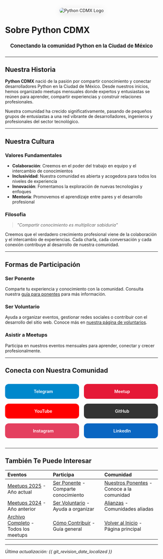 <div align="center" style="margin: 2rem 0;">
  <img src="/images/logo.png" alt="Python CDMX Logo" style="max-width: 300px; height: auto; border-radius: 12px; box-shadow: 0 4px 20px rgba(0,0,0,0.1);">
</div>

# Sobre Python CDMX <i class="fas fa-info-circle"></i>

<div align="center" style="font-size: 1.2em; margin: 1.5em 0;">
  <b>Conectando la comunidad Python en la Ciudad de México</b>
</div>

---

## <i class="fas fa-heart"></i> Nuestra Historia

**Python CDMX** nació de la pasión por compartir conocimiento y conectar desarrolladores Python en la Ciudad de México. Desde nuestros inicios, hemos organizado meetups mensuales donde expertos y entusiastas se reúnen para aprender, compartir experiencias y construir relaciones profesionales.

Nuestra comunidad ha crecido significativamente, pasando de pequeños grupos de entusiastas a una red vibrante de desarrolladores, ingenieros y profesionales del sector tecnológico.

---

## <i class="fas fa-star"></i> Nuestra Cultura

### <i class="fas fa-handshake"></i> Valores Fundamentales

- **Colaboración**: Creemos en el poder del trabajo en equipo y el intercambio de conocimientos
- **Inclusividad**: Nuestra comunidad es abierta y acogedora para todos los niveles de experiencia
- **Innovación**: Fomentamos la exploración de nuevas tecnologías y enfoques
- **Mentoría**: Promovemos el aprendizaje entre pares y el desarrollo profesional

### <i class="fas fa-lightbulb"></i> Filosofía

> *"Compartir conocimiento es multiplicar sabiduría"*

Creemos que el verdadero crecimiento profesional viene de la colaboración y el intercambio de experiencias. Cada charla, cada conversación y cada conexión contribuye al desarrollo de nuestra comunidad.

---

## <i class="fas fa-users"></i> Formas de Participación

### <i class="fas fa-microphone"></i> Ser Ponente
Comparte tu experiencia y conocimiento con la comunidad. Consulta nuestra [guía para ponentes](comunidad/ponentes.md) para más información.

### <i class="fas fa-hands-helping"></i> Ser Voluntario
Ayuda a organizar eventos, gestionar redes sociales o contribuir con el desarrollo del sitio web. Conoce más en [nuestra página de voluntarios](/comunidad/voluntarios.md).

### <i class="fas fa-calendar"></i> Asistir a Meetups
Participa en nuestros eventos mensuales para aprender, conectar y crecer profesionalmente.

---

## <i class="fas fa-link"></i> Conecta con Nuestra Comunidad

<div class="community-links" style="display: grid; grid-template-columns: repeat(auto-fit, minmax(200px, 1fr)); gap: 1rem; margin: 2rem 0;">
    <a href="https://t.me/PythonCDMX" target="_blank" rel="noopener noreferrer" style="background: #0088cc; color: white; padding: 1rem; border-radius: 12px; text-decoration: none; text-align: center; font-weight: 600; transition: all 0.3s ease; display: flex; align-items: center; justify-content: center; gap: 0.5rem;">
        <i class="fab fa-telegram"></i> Telegram
    </a>
    <a href="https://www.meetup.com/python-mexico" target="_blank" rel="noopener noreferrer" style="background: #e51937; color: white; padding: 1rem; border-radius: 12px; text-decoration: none; text-align: center; font-weight: 600; transition: all 0.3s ease; display: flex; align-items: center; justify-content: center; gap: 0.5rem;">
        <i class="fab fa-meetup"></i> Meetup
    </a>
    <a href="https://www.youtube.com/@PythonMexico" target="_blank" rel="noopener noreferrer" style="background: #ff0000; color: white; padding: 1rem; border-radius: 12px; text-decoration: none; text-align: center; font-weight: 600; transition: all 0.3s ease; display: flex; align-items: center; justify-content: center; gap: 0.5rem;">
        <i class="fab fa-youtube"></i> YouTube
    </a>
    <a href="https://github.com/PythonMexico/pythonCDMX" target="_blank" rel="noopener noreferrer" style="background: #333; color: white; padding: 1rem; border-radius: 12px; text-decoration: none; text-align: center; font-weight: 600; transition: all 0.3s ease; display: flex; align-items: center; justify-content: center; gap: 0.5rem;">
        <i class="fab fa-github"></i> GitHub
    </a>
    <a href="https://www.instagram.com/pythoncdmx/" target="_blank" rel="noopener noreferrer" style="background: #E4405F; color: white; padding: 1rem; border-radius: 12px; text-decoration: none; text-align: center; font-weight: 600; transition: all 0.3s ease; display: flex; align-items: center; justify-content: center; gap: 0.5rem;">
        <i class="fab fa-instagram"></i> Instagram
    </a>
    <a href="https://www.linkedin.com/groups/13126454/" target="_blank" rel="noopener noreferrer" style="background: #0A66C2; color: white; padding: 1rem; border-radius: 12px; text-decoration: none; text-align: center; font-weight: 600; transition: all 0.3s ease; display: flex; align-items: center; justify-content: center; gap: 0.5rem;">
        <i class="fab fa-linkedin"></i> LinkedIn
    </a>
</div>

---

## <i class="fas fa-star"></i> También Te Puede Interesar

| <i class="fas fa-calendar"></i> **Eventos** | <i class="fas fa-microphone"></i> **Participa** | <i class="fas fa-users"></i> **Comunidad** |
|:---|:---|:---|
| [Meetups 2025](meetups/2025/index.md) - Año actual | [Ser Ponente](comunidad/ponentes.md) - Comparte conocimiento | [Nuestros Ponentes](comunidad/ponentes.md) - Conoce a la comunidad |
| [Meetups 2024](meetups/2024/index.md) - Año anterior | [Ser Voluntario](comunidad/voluntarios.md) - Ayuda a organizar | [Alianzas](comunidad/alianzas.md) - Comunidades aliadas |
| [Archivo Completo](meetups/index.md) - Todos los meetups | [Cómo Contribuir](comunidad/como-contribuir.md) - Guía general | [Volver al Inicio](index.md) - Página principal |

---

*<i class="fas fa-clock"></i> Última actualización: {{ git_revision_date_localized }}*
